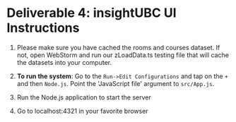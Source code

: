 # Deliverable 4: insightUBC UI Instructions

1) Please make sure you have cached the rooms and courses dataset. If not, open WebStorm and run our zLoadData.ts testing file that will cache the datasets into your computer.

2) **To run the system**: Go to the ```Run->Edit Configurations``` and tap on the ```+``` and then ```Node.js```. Point the 'JavaScript file' argument to ```src/App.js```. 

4) Run the Node.js application to start the server 

5) Go to localhost:4321 in your favorite browser
